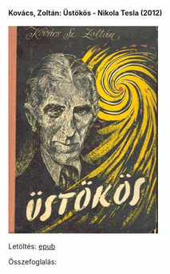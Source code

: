 #### <a name="id_764">Kovács, Zoltán: Üstökös - Nikola Tesla (2012)</a>
<img src="https://github.com/BercziSandor/calibre_lib/raw/main/Kovacs%2C%20Zoltan/Ustokos%20-%20Nikola%20Tesla%20%28764%29/cover.jpg" alt="cover" width="300"/>

Letöltés: [epub](https://github.com/BercziSandor/calibre_lib/raw/main/Kovacs%2C%20Zoltan/Ustokos%20-%20Nikola%20Tesla%20%28764%29/Ustokos%20-%20Nikola%20Tesla%20-%20Kovacs%2C%20Zoltan.epub)

Összefoglalás:


